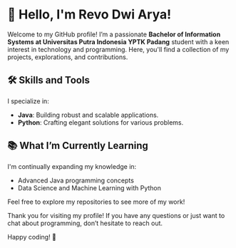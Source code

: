# 👋 Hello, I'm Revo Dwi Arya!

Welcome to my GitHub profile! I’m a passionate **Bachelor of Information Systems at Universitas Putra Indonesia YPTK Padang** student with a keen interest in technology and programming. Here, you'll find a collection of my projects, explorations, and contributions.

## 🛠️ Skills and Tools

I specialize in:
- **Java**: Building robust and scalable applications.
- **Python**: Crafting elegant solutions for various problems.

## 📚 What I’m Currently Learning

I'm continually expanding my knowledge in:
- Advanced Java programming concepts
- Data Science and Machine Learning with Python

Feel free to explore my repositories to see more of my work!

Thank you for visiting my profile! If you have any questions or just want to chat about programming, don’t hesitate to reach out.

Happy coding! 🚀
